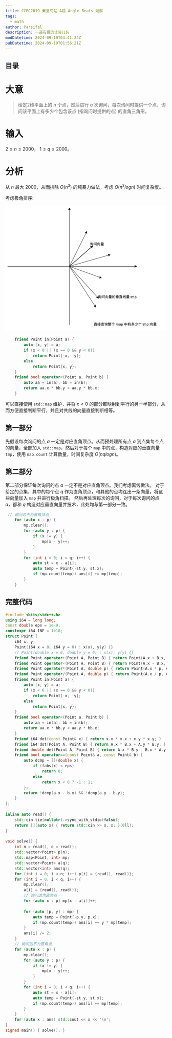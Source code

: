 ```yaml
---
title: CCPC2019 秦皇岛站 A题 Angle Beats 题解
tags:
  - math
author: Parsifal
description: 一道有趣的计算几何
modDatetime: 2024-09-19T03:41:24Z
pubDatetime: 2024-09-19T01:56:21Z
---
```


## 目录

# 大意

> 给定2维平面上的 $n$ 个点，然后进行 $q$ 次询问，每次询问时提供一个点，询问该平面上有多少个包含该点 (指询问时提供的点) 的直角三角形。

# 输入

$2 ≤ n ≤ 2000$， $1 ≤ q ≤ 2000$。

# 分析

从 $n$ 最大 2000，从而排除 $O(n^3)$ 的纯暴力做法，考虑 $O(n^2logn)$ 时间复杂度。

考虑极角排序:

![](./assets/images/problemA.png)

```cpp
    friend Point in(Point a) {
        auto [x, y] = a;
        if (x < 0 || (x == 0 && y < 0))
            return Point{-x, -y};
        else
            return Point{x, y};
    }
    friend bool operator<(Point a, Point b) {
        auto aa = in(a), bb = in(b);
        return aa.x * bb.y < aa.y * bb.x;
    }
```

可以直接使用 `std::map` 维护，并将 $x < 0$ 的部分都映射到平行的另一半部分，从而方便直接判断平行，并且对共线的向量直接判断相等。

## 第一部分

先假设每次询问的点 $a$ 一定是对应直角顶点。从而预处理所有点 $a$ 到点集每个点的向量，全部加入 `std::map`，然后对于每个 `map` 中的点，构造对应的垂直向量`tmp`，使用 `map.count` 计算数量，时间复杂度 $O(nqlogn)$。

## 第二部分

第二部分保证每次询问的点 $a$ 一定不是对应直角顶点。我们考虑离线做法。
对于给定的点集，其中的每个点 $q$ 作为直角顶点，和其他的点均连出一条向量，将这些向量加入 `map` 并进行极角扫描。
然后再处理每次的询问，对于每次询问的点 $a$，都和 $q$ 构造对应垂直向量并技术，此处均与第一部分一致。

```cpp
 // 询问边不为直角顶点
    for (auto x : p) {
        mp.clear();
        for (auto y : p) {
            if (x != y) {
                mp[x - y]++;
            }
        }
        for (int i = 0; i < q; i++) {
            auto st = x - a[i];
            auto temp = Point{-st.y, st.x};
            if (mp.count(temp)) ans[i] += mp[temp];
        }
    }

```

## 完整代码

```cpp
#include <bits/stdc++.h>
using i64 = long long;
const double eps = 1e-9;
constexpr i64 INF = 1e18;
struct Point {
    i64 x, y;
    Point(i64 x = 0, i64 y = 0) : x(x), y(y) {}
    // Point(double x = 0, double y = 0) : x(x), y(y) {}
    friend Point operator+(Point A, Point B) { return Point(A.x + B.x, A.y + B.y); }
    friend Point operator-(Point A, Point B) { return Point(A.x - B.x, A.y - B.y); }
    friend Point operator*(Point A, double p) { return Point(A.x * p, A.y * p); }
    friend Point operator/(Point A, double p) { return Point(A.x / p, A.y / p); }
    friend Point in(Point a) {
        auto [x, y] = a;
        if (x < 0 || (x == 0 && y < 0))
            return Point{-x, -y};
        else
            return Point{x, y};
    }
    friend bool operator<(Point a, Point b) {
        auto aa = in(a), bb = in(b);
        return aa.x * bb.y < aa.y * bb.x;
    }
    friend i64 dot(const Point& x) { return x.x * x.x + x.y * x.y; }
    friend i64 dot(Point A, Point B) { return A.x * B.x + A.y * B.y; }
    friend double det(Point A, Point B) { return A.x * B.y - B.x * A.y; }
    friend bool operator==(const Point& a, const Point& b) {
        auto dcmp = [](double x) {
            if (fabs(x) < eps)
                return 0;
            else
                return x < 0 ? -1 : 1;
        };
        return !dcmp(a.x - b.x) && !dcmp(a.y - b.y);
    }
};

inline auto read() {
    std::cin.tie(nullptr)->sync_with_stdio(false);
    return [](auto x) { return std::cin >> x, x; }(0ll);
}

void solve() {
    int n = read(), q = read();
    std::vector<Point> p(n);
    std::map<Point, int> mp;
    std::vector<Point> a(q);
    std::vector<int> ans(q);
    for (int i = 0; i < n; i++) p[i] = {read(), read()};
    for (int i = 0; i < q; i++) {
        mp.clear();
        a[i] = {read(), read()};
        // 询问边为直角点
        for (auto x : p) mp[x - a[i]]++;

        for (auto [p, y] : mp) {
            auto temp = Point{-p.y, p.x};
            if (mp.count(temp)) ans[i] += y * mp[temp];
        }
        ans[i] /= 2;
    }
    // 询问边不为直角点
    for (auto x : p) {
        mp.clear();
        for (auto y : p) {
            if (x != y) {
                mp[x - y]++;
            }
        }
        for (int i = 0; i < q; i++) {
            auto st = x - a[i];
            auto temp = Point{-st.y, st.x};
            if (mp.count(temp)) ans[i] += mp[temp];
        }
    }
    for (auto x : ans) std::cout << x << '\n';
}
signed main() { solve(); }
```
